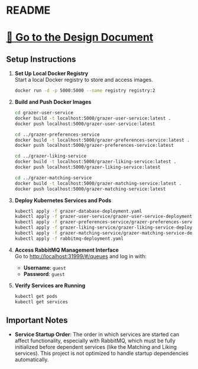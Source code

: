 # README

# [🚀 Go to the Design Document](./DESIGN.md)

## Setup Instructions

1. **Set Up Local Docker Registry**  
   Start a local Docker registry to store and access images.

   ```bash
   docker run -d -p 5000:5000 --name registry registry:2
   ```

2. **Build and Push Docker Images**

   ```bash
   cd grazer-user-service
   docker build -t localhost:5000/grazer-user-service:latest .
   docker push localhost:5000/grazer-user-service:latest

   cd ../grazer-preferences-service
   docker build -t localhost:5000/grazer-preferences-service:latest .
   docker push localhost:5000/grazer-preferences-service:latest

   cd ../grazer-liking-service
   docker build -t localhost:5000/grazer-liking-service:latest .
   docker push localhost:5000/grazer-liking-service:latest

   cd ../grazer-matching-service
   docker build -t localhost:5000/grazer-matching-service:latest .
   docker push localhost:5000/grazer-matching-service:latest
   ```

3. **Deploy Kubernetes Services and Pods**

   ```bash
   kubectl apply -f grazer-database-deployment.yaml
   kubectl apply -f grazer-user-service/grazer-user-service-deployment.yaml
   kubectl apply -f grazer-preferences-service/grazer-preferences-service-deployment.yaml
   kubectl apply -f grazer-liking-service/grazer-liking-service-deployment.yaml
   kubectl apply -f grazer-matching-service/grazer-matching-service-deployment.yaml
   kubectl apply -f rabbitmq-deployment.yaml
   ```

4. **Access RabbitMQ Management Interface**  
   Go to [http://localhost:31999/#/queues](http://localhost:31999/#/queues) and log in with:

   - **Username**: `guest`
   - **Password**: `guest`

5. **Verify Services are Running**
   ```bash
   kubectl get pods
   kubectl get services
   ```

## Important Notes

- **Service Startup Order**: The order in which services are started can affect functionality, especially with RabbitMQ, which must be fully initialized before dependent services (like the Matching and Liking services). This project is not optimized to handle startup dependencies automatically.
